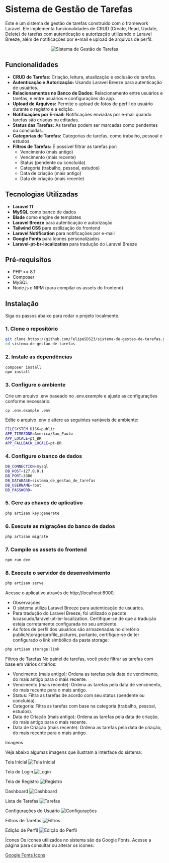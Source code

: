 # Sistema de Gestão de Tarefas

Este é um sistema de gestão de tarefas construído com o framework Laravel. Ele implementa funcionalidades de CRUD (Create, Read, Update, Delete) de tarefas com autenticação e autorização utilizando o Laravel Breeze, além de notificações por e-mail e upload de arquivos de perfil.

<p align="center"><img src="./screenshots/tarefas.png" alt="Sistema de Gestão de Tarefas"></p>

## Funcionalidades

- **CRUD de Tarefas:** Criação, leitura, atualização e exclusão de tarefas.
- **Autenticação e Autorização:** Usando Laravel Breeze para autenticação de usuários.
- **Relacionamentos no Banco de Dados:** Relacionamento entre usuários e tarefas, e entre usuários e configurações do app.
- **Upload de Arquivos:** Permite o upload de fotos de perfil do usuário durante o registro e a edição.
- **Notificações por E-mail:** Notificações enviadas por e-mail quando tarefas são criadas ou editadas.
- **Status das Tarefas:** As tarefas podem ser marcadas como pendentes ou concluídas.
- **Categorias de Tarefas:** Categorias de tarefas, como trabalho, pessoal e estudos.
- **Filtros de Tarefas:** É possível filtrar as tarefas por:
  - Vencimento (mais antigo)
  - Vencimento (mais recente)
  - Status (pendente ou concluída)
  - Categoria (trabalho, pessoal, estudos)
  - Data de criação (mais antigo)
  - Data de criação (mais recente)

## Tecnologias Utilizadas

- **Laravel 11**
- **MySQL** como banco de dados
- **Blade** como engine de templates
- **Laravel Breeze** para autenticação e autorização
- **Tailwind CSS** para estilização do frontend
- **Laravel Notification** para notificações por e-mail
- **Google Fonts** para ícones personalizados
- **Laravel-pt-br-localization** para tradução do Laravel Breeze

## Pré-requisitos

- PHP >= 8.1
- Composer
- MySQL
- Node.js e NPM (para compilar os assets do frontend)

## Instalação

Siga os passos abaixo para rodar o projeto localmente.

### 1. Clone o repositório

```bash
git clone https://github.com/FelipeSDS23/sistema-de-gestao-de-tarefas.git
cd sistema-de-gestao-de-tarefas
```

### 2. Instale as dependências

```bash
composer install
npm install
```

### 3. Configure o ambiente

Crie um arquivo .env baseado no .env.example e ajuste as configurações conforme necessário:

```bash
cp .env.example .env
```

Edite o arquivo .env e altere as seguintes variáveis de ambiente:

```bash
FILESYSTEM_DISK=public
APP_TIMEZONE=America/Sao_Paulo
APP_LOCALE=pt_BR
APP_FALLBACK_LOCALE=pt-BR
```

### 4. Configure o banco de dados

```bash
DB_CONNECTION=mysql
DB_HOST=127.0.0.1
DB_PORT=3306
DB_DATABASE=sistema_de_gestao_de_tarefas
DB_USERNAME=root
DB_PASSWORD=
```

### 5. Gere as chaves de aplicativo

```bash
php artisan key:generate
```

### 6. Execute as migrações do banco de dados

```bash
php artisan migrate
```

### 7. Compile os assets do frontend

```bash
npm run dev
```

### 8. Execute o servidor de desenvolvimento

```bash
php artisan serve
```

Acesse o aplicativo através de http://localhost:8000.

* Observações
* O sistema utiliza Laravel Breeze para autenticação de usuários.
* Para tradução do Laravel Breeze, foi utilizado o pacote lucascudo/laravel-pt-br-localization. Certifique-se de que a tradução esteja corretamente configurada no seu ambiente.
* As fotos de perfil dos usuários são armazenadas no diretório public/storage/profile_pictures, portanto, certifique-se de ter configurado o link simbólico da pasta storage:

```bash
php artisan storage:link
```
Filtros de Tarefas
No painel de tarefas, você pode filtrar as tarefas com base em vários critérios:

* Vencimento (mais antigo): Ordena as tarefas pela data de vencimento, do mais antigo para o mais recente.
* Vencimento (mais recente): Ordena as tarefas pela data de vencimento, do mais recente para o mais antigo.
* Status: Filtra as tarefas de acordo com seu status (pendente ou concluída).
* Categoria: Filtra as tarefas com base na categoria (trabalho, pessoal, estudos).
* Data de Criação (mais antigo): Ordena as tarefas pela data de criação, do mais antigo para o mais recente.
* Data de Criação (mais recente): Ordena as tarefas pela data de criação, do mais recente para o mais antigo.

Imagens

Veja abaixo algumas imagens que ilustram a interface do sistema:

Tela Inicial
<img src="./screenshots/tela_inicial.png" alt="Tela inicial">

Tela de Login
<img src="./screenshots/login.png" alt="Login">

Tela de Registro
<img src="./screenshots/registro.png" alt="Registro">

Dashboard
<img src="./screenshots/dashboard.png" alt="Dashboard">

Lista de Tarefas
<img src="./screenshots/tarefas.png" alt="Tarefas">

Configurações do Usuário
<img src="./screenshots/configuracoes.png" alt="Configurações">

Filtros de Tarefas
<img src="./screenshots/filtros.png" alt="Filtros">

Edição de Perfil
<img src="./screenshots/edicao_de_perfil_1.png" alt="Edição do Perfil">

Ícones
Os ícones utilizados no sistema são da Google Fonts. Acesse a página para consultar ou alterar os ícones:

<a href="https://fonts.google.com/icons" target="_blank">Google Fonts Icons</a>

